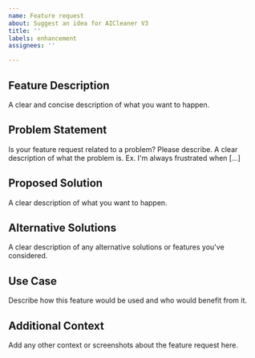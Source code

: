 ```yaml
---
name: Feature request
about: Suggest an idea for AICleaner V3
title: ''
labels: enhancement
assignees: ''

---
```


## Feature Description
A clear and concise description of what you want to happen.

## Problem Statement
Is your feature request related to a problem? Please describe.
A clear description of what the problem is. Ex. I'm always frustrated when [...]

## Proposed Solution
A clear description of what you want to happen.

## Alternative Solutions
A clear description of any alternative solutions or features you've considered.

## Use Case
Describe how this feature would be used and who would benefit from it.

## Additional Context
Add any other context or screenshots about the feature request here.
